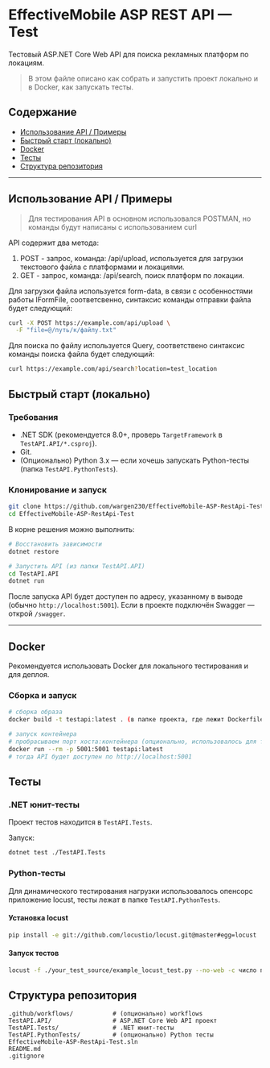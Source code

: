 # EffectiveMobile ASP REST API — Test

Тестовый ASP.NET Core Web API для поиска рекламных платформ по локациям.

> В этом файле описано как собрать и запустить проект локально и в Docker, как запускать тесты.

## Содержание

* [Использование API / Примеры](#использование-апи--примеры)
* [Быстрый старт (локально)](#быстрый-старт-локально)
* [Docker](#docker)
* [Тесты](#тесты)
* [Структура репозитория](#структура-репозитория)
---

## Использование API / Примеры
> Для тестирования API в основном использовался POSTMAN, но команды будут написаны с использованием curl

API содержит два метода:
1. POST - запрос, команда: /api/upload, используется для загрузки текстового файла с платформами и локациями.
2. GET - запрос, команда: /api/search, поиск платформ по локации.

Для загрузки файла используется form-data, в связи с особенностями работы IFormFile, соответсвенно, синтаксис команды отправки файла будет следующий:
```bash
curl -X POST https://example.com/api/upload \
  -F "file=@/путь/к/файлу.txt"
```

Для поиска по файлу используется Query, соответствено синтаксис команды поиска файла будет следующий:
```bash
curl https://example.com/api/search?location=test_location
```

## Быстрый старт (локально)

### Требования

* .NET SDK (рекомендуется 8.0+, проверь `TargetFramework` в `TestAPI.API/*.csproj`).
* Git.
* (Опционально) Python 3.x — если хочешь запускать Python-тесты (папка `TestAPI.PythonTests`).

### Клонирование и запуск

```bash
git clone https://github.com/wargen230/EffectiveMobile-ASP-RestApi-Test.git
cd EffectiveMobile-ASP-RestApi-Test
```

В корне решения можно выполнить:

```bash
# Восстановить зависимости
dotnet restore

# Запустить API (из папки TestAPI.API)
cd TestAPI.API
dotnet run
```

После запуска API будет доступен по адресу, указанному в выводе (обычно `http://localhost:5001`). Если в проекте подключён Swagger — открой `/swagger`.

---

## Docker

Рекомендуется использовать Docker для локального тестирования и для деплоя.

### Сборка и запуск

```bash
# сборка образа
docker build -t testapi:latest . (в папке проекта, где лежит Dockerfile)

# запуск контейнера
# пробрасываем порт хоста:контейнера (опционально, использовалось для тестирования на vps сервере)
docker run --rm -p 5001:5001 testapi:latest
# тогда API будет доступен по http://localhost:5001
```

## Тесты

### .NET юнит-тесты

Проект тестов находится в `TestAPI.Tests`.

Запуск:
```bash
dotnet test ./TestAPI.Tests
```

### Python-тесты

Для динамического тестирования нагрузки использовалось опенсорс приложение locust, тесты лежат в папке `TestAPI.PythonTests`.

#### Установка locust

```bash
pip install -e git://github.com/locustio/locust.git@master#egg=locust
```

#### Запуск тестов
```bash
locust -f ./your_test_source/example_locust_test.py --no-web -c число пользователей на выбор -r скорость загрузки на выбор
```

## Структура репозитория

```
.github/workflows/           # (опционально) workflows
TestAPI.API/                 # ASP.NET Core Web API проект
TestAPI.Tests/               # .NET юнит-тесты
TestAPI.PythonTests/         # (опционально) Python тесты
EffectiveMobile-ASP-RestApi-Test.sln
README.md
.gitignore
```

